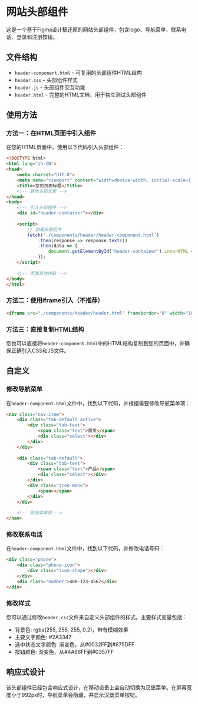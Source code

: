 # 网站头部组件

这是一个基于Figma设计稿还原的网站头部组件，包含logo、导航菜单、联系电话、登录和注册按钮。

## 文件结构

- `header-component.html` - 可复用的头部组件HTML结构
- `header.css` - 头部组件样式
- `header.js` - 头部组件交互功能
- `header.html` - 完整的HTML文档，用于独立测试头部组件

## 使用方法

### 方法一：在HTML页面中引入组件

在您的HTML页面中，使用以下代码引入头部组件：

```html
<!DOCTYPE html>
<html lang="zh-CN">
<head>
    <meta charset="UTF-8">
    <meta name="viewport" content="width=device-width, initial-scale=1.0">
    <title>您的页面标题</title>
    <!-- 其他头部元素 -->
</head>
<body>
    <!-- 引入头部组件 -->
    <div id="header-container"></div>
    
    <script>
        // 加载头部组件
        fetch('./components/header/header-component.html')
            .then(response => response.text())
            .then(data => {
                document.getElementById('header-container').innerHTML = data;
            });
    </script>
    
    <!-- 页面其他内容 -->
</body>
</html>
```

### 方法二：使用iframe引入（不推荐）

```html
<iframe src="./components/header/header.html" frameborder="0" width="100%" height="70px"></iframe>
```

### 方法三：直接复制HTML结构

您也可以直接将`header-component.html`中的HTML结构复制到您的页面中，并确保正确引入CSS和JS文件。

## 自定义

### 修改导航菜单

在`header-component.html`文件中，找到以下代码，并根据需要修改导航菜单项：

```html
<nav class="nav-item">
    <div class="tab-default active">
        <div class="tab-text">
            <span class="text">首页</span>
            <div class="select"></div>
        </div>
    </div>
    
    <div class="tab-default">
        <div class="tab-text">
            <span class="text">产品</span>
            <div class="select"></div>
        </div>
        <div class="icon-menu">
            <span></span>
        </div>
    </div>
    
    <!-- 其他菜单项 -->
</nav>
```

### 修改联系电话

在`header-component.html`文件中，找到以下代码，并修改电话号码：

```html
<div class="phone">
    <div class="phone-icon">
        <div class="icon-shape"></div>
    </div>
    <div class="number">400-123-4567</div>
</div>
```

### 修改样式

您可以通过修改`header.css`文件来自定义头部组件的样式。主要样式变量包括：

- 背景色: rgba(255, 255, 255, 0.2)，带有模糊效果
- 主要文字颜色: #2A3347
- 选中状态文字颜色: 渐变色，从#0032FF到#875DFF
- 按钮颜色: 渐变色，从#4A86FF到#0357FF

## 响应式设计

该头部组件已经包含响应式设计，在移动设备上会自动切换为汉堡菜单。在屏幕宽度小于992px时，导航菜单会隐藏，并显示汉堡菜单按钮。